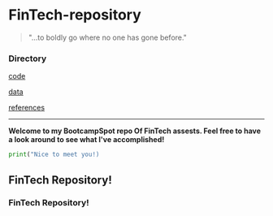 # FinTech-repository

> "...to boldly go where no one has gone before."

### Directory 

[code](code)

[data](data)

[references](references)



---

**Welcome to my BootcampSpot repo Of FinTech assests.
Feel free to have a look around to see what
I've accomplished!**
 
 ```python
 print("Nice to meet you!)
 ```

## FinTech Repository!

### FinTech Repository!

